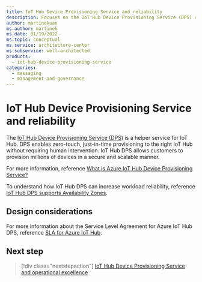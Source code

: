 ```yaml
---
title: IoT Hub Device Provisioning Service and reliability
description: Focuses on the IoT Hub Device Provisioning Service (DPS) used in the Messaging solution to provide design considerations related to Reliability.
author: martinekuan
ms.author: martinek
ms.date: 01/19/2022
ms.topic: conceptual
ms.service: architecture-center
ms.subservice: well-architected
products:
  - iot-hub-device-provisioning-service
categories:
  - messaging
  - management-and-governance
---
```


# IoT Hub Device Provisioning Service and reliability

The [IoT Hub Device Provisioning Service (DPS)](/azure/iot-dps/) is a helper service for IoT Hub. DPS enables zero-touch, just-in-time provisioning to the right IoT Hub without requiring human intervention. IoT Hub DPS allows customers to provision millions of devices in a secure and scalable manner.

For more information, reference [What is Azure IoT Hub Device Provisioning Service?](/azure/iot-dps/about-iot-dps)

To understand how IoT Hub DPS can increase workload reliability, reference [IoT Hub DPS supports Availability Zones](/azure/iot-dps/about-iot-dps#availability).

## Design considerations

For more information about the Service Level Agreement for Azure IoT Hub DPS, reference [SLA for Azure IoT Hub](https://azure.microsoft.com/support/legal/sla/iot-hub/v1_2/).

## Next step

> [!div class="nextstepaction"]
> [IoT Hub Device Provisioning Service and operational excellence](operational-excellence.md)